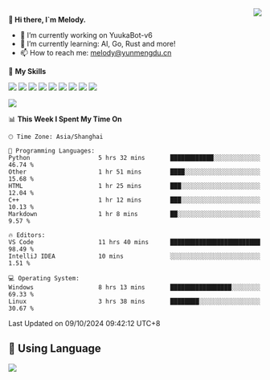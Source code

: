 <a href="#">
  <img align="right" src="https://github-readme-stats.vercel.app/api?username=melodyyuuka&count_private=true&show_icons=true" />
</a>

**👋 Hi there, I`m Melody.**

- 🔭 I’m currently working on YuukaBot-v6
- 🌱 I’m currently learning: AI, Go, Rust and more!
- 📫 How to reach me: melody@yunmengdu.cn

🌟 **My Skills** 

![](https://img.shields.io/badge/-Python-3e74a2?style=flat-square&logo=Python&logoColor=fff)
![](https://img.shields.io/badge/-Java-007396?style=flat-square&logo=OpenJDK&logoColor=fff)
![](https://img.shields.io/badge/-Node.js-339933?style=flat-square&logo=Node.js&logoColor=fff)
![](https://img.shields.io/badge/-Git-f05032?style=flat-square&logo=git&logoColor=fff)
![](https://img.shields.io/badge/-PostgreSQL-4169e1?style=flat-square&logo=PostgreSQL&logoColor=fff)
![](https://img.shields.io/badge/-Rust-000000?style=flat-square&logo=rust&logoColor=fff)
![](https://img.shields.io/badge/-VSCode-007acc?style=flat-square&logo=Visual-Studio-Code&logoColor=fff)
![](https://img.shields.io/badge/-FastAPI-009688?style=flat-square&logo=FastAPI&logoColor=fff)
![](https://img.shields.io/badge/-Linux-000000?style=flat-square&logo=Linux&logoColor=fff)


![](https://wakatime.com/badge/user/fa6dc0e2-47c5-4d2d-ae45-69fec6f2122c.svg)

<!--START_SECTION:waka-->
📊 **This Week I Spent My Time On** 

```text
🕑︎ Time Zone: Asia/Shanghai

💬 Programming Languages: 
Python                   5 hrs 32 mins       ████████████░░░░░░░░░░░░░   46.74 % 
Other                    1 hr 51 mins        ████░░░░░░░░░░░░░░░░░░░░░   15.68 % 
HTML                     1 hr 25 mins        ███░░░░░░░░░░░░░░░░░░░░░░   12.04 % 
C++                      1 hr 12 mins        ███░░░░░░░░░░░░░░░░░░░░░░   10.13 % 
Markdown                 1 hr 8 mins         ██░░░░░░░░░░░░░░░░░░░░░░░    9.57 % 

🔥 Editors: 
VS Code                  11 hrs 40 mins      █████████████████████████   98.49 % 
IntelliJ IDEA            10 mins             ░░░░░░░░░░░░░░░░░░░░░░░░░    1.51 % 

💻 Operating System: 
Windows                  8 hrs 13 mins       █████████████████░░░░░░░░   69.33 % 
Linux                    3 hrs 38 mins       ████████░░░░░░░░░░░░░░░░░   30.67 % 
```


 Last Updated on 09/10/2024 09:42:12 UTC+8
<!--END_SECTION:waka-->

## 🥰 **Using Language**

![](https://github-readme-stats.vercel.app/api/wakatime?username=MelodyYuyuko&layout=compact&hide_border=true)
